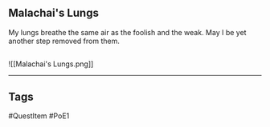 ## Malachai's Lungs
My lungs breathe the same air as
the foolish and the weak. May I be
yet another step removed from them.
## 
![[Malachai's Lungs.png]]

---
## Tags
#QuestItem
#PoE1